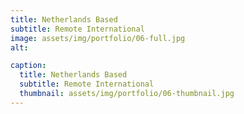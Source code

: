 ```yaml
---
title: Netherlands Based
subtitle: Remote International
image: assets/img/portfolio/06-full.jpg
alt: 

caption:
  title: Netherlands Based
  subtitle: Remote International
  thumbnail: assets/img/portfolio/06-thumbnail.jpg
---
```



